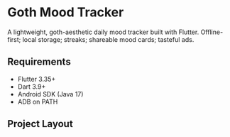 # Goth Mood Tracker

A lightweight, goth-aesthetic daily mood tracker built with Flutter. Offline-first; local storage; streaks; shareable mood cards; tasteful ads.

## Requirements
- Flutter 3.35+
- Dart 3.9+
- Android SDK (Java 17)
- ADB on PATH

## Project Layout

